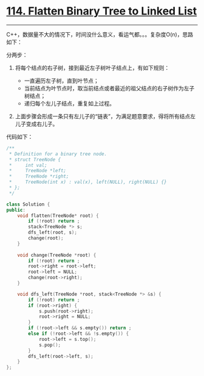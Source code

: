 # [114. Flatten Binary Tree to Linked List](https://leetcode-cn.com/problems/flatten-binary-tree-to-linked-list/)

---

C++，数据量不大的情况下，时间没什么意义，看运气都。。。复杂度O(n)，思路如下：

分两步：
1. 将每个结点的右子树，接到最近左子树叶子结点上，有如下规则：
    - 一直遍历左子树，直到叶节点；
    - 当前结点为叶节点时，取当前结点或者最近的祖父结点的右子树作为左子树结点；
    - 递归每个左儿子结点，重复如上过程。

2. 上面步骤会形成一条只有左儿子的“链表”，为满足题意要求，得将所有结点左儿子变成右儿子。

代码如下：

```cpp
/**
 * Definition for a binary tree node.
 * struct TreeNode {
 *     int val;
 *     TreeNode *left;
 *     TreeNode *right;
 *     TreeNode(int x) : val(x), left(NULL), right(NULL) {}
 * };
 */

class Solution {
public:
    void flatten(TreeNode* root) {
        if (!root) return ;
        stack<TreeNode *> s;
        dfs_left(root, s);
        change(root);
    }
    
    void change(TreeNode *root) {
        if (!root) return ;
        root->right = root->left;
        root->left = NULL;
        change(root->right);
    }

    void dfs_left(TreeNode *root, stack<TreeNode *> &s) {
        if (!root) return ;
        if (root->right) {
            s.push(root->right);
            root->right = NULL;
        }
        if (!root->left && s.empty()) return ;
        else if (!root->left && !s.empty()) {
            root->left = s.top();
            s.pop();
        }
        dfs_left(root->left, s);
    }
};

```

